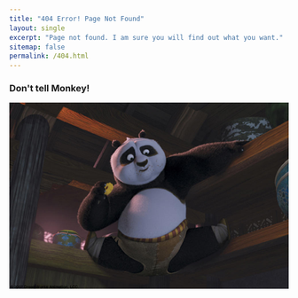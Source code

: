 ```yaml
---
title: "404 Error! Page Not Found"
layout: single
excerpt: "Page not found. I am sure you will find out what you want."
sitemap: false
permalink: /404.html
---
```


<h3>Don't tell Monkey!</h3>
<img src="/assets/images/panda_404.jpg" alt="Yikes!">
